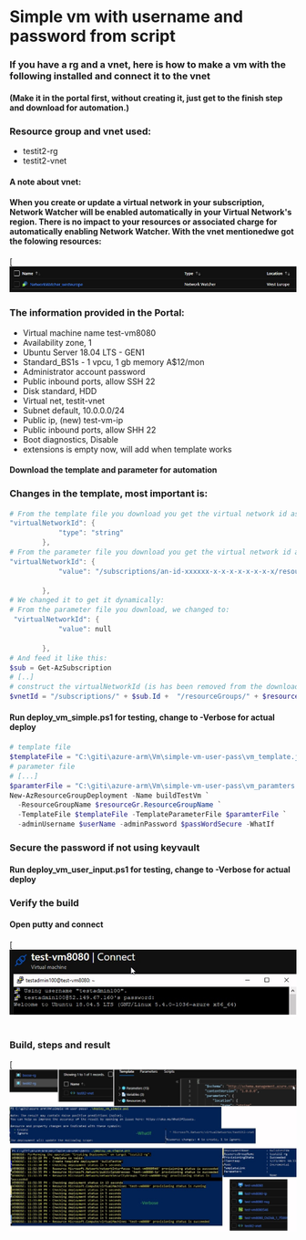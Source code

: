 # Simple vm with username and password from script
### If you have a rg and a vnet, here is how to make a vm with the following installed and connect it to the vnet
#### (Make it in the portal first, without creating it, just get to the finish step and download for automation.)

### Resource group and vnet used: 
* testit2-rg
* testit2-vnet

#### A note about vnet:
#### When you create or update a virtual network in your subscription, Network Watcher will be enabled automatically in your Virtual Network's region. There is no impact to your resources or associated charge for automatically enabling Network Watcher. With the vnet mentionedwe got the folowing resources:
[![Screenshot](x_networkwatcher.jpg)

### The information provided in the Portal:

* Virtual machine name test-vm8080
* Availability zone, 1
* Ubuntu Server 18.04 LTS - GEN1
* Standard_BS1s - 1 vpcu, 1 gb memory A$12/mon
* Administrator account password
* Public inbound ports, allow SSH 22
* Disk standard, HDD
* Virtual net, testit-vnet
* Subnet default, 10.0.0.0/24
* Public ip, (new) test-vm-ip
* Public inbound ports, allow SHH 22
* Boot diagnostics, Disable
* extensions is empty now, will add when template works

#### Download the template and parameter for automation
### Changes in the template, most important is:
```ps1
# From the template file you download you get the virtual network id as:
"virtualNetworkId": {
            "type": "string"
        },
# From the parameter file you download you get the virtual network id as:
"virtualNetworkId": {
            "value": "/subscriptions/an-id-xxxxxx-x-x-x-x-x-x-x-x/resourceGroups/testit2-rg/providers/Microsoft.Network/virtualNetworks/testit2-vnet"
            
        },
# We changed it to get it dynamically:
# From the parameter file you download, we changed to:
 "virtualNetworkId": {
            "value": null
            
        },
# And feed it like this:
$sub = Get-AzSubscription
# [..]
# construct the virtualNetworkId (is has been removed from the downloaded paramter file)
$vnetId = "/subscriptions/" + $sub.Id +  "/resourceGroups/" + $resourceGr.ResourceGroupName + "/providers/Microsoft.Network/virtualNetworks/" +$vnet
```

#### Run deploy_vm_simple.ps1 for testing, change to -Verbose for actual deploy
```ps1
# template file
$templateFile = "C:\giti\azure-arm\Vm\simple-vm-user-pass\vm_template.json"
# parameter file
# [...]
$paramterFile = "C:\giti\azure-arm\Vm\simple-vm-user-pass\vm_paramters.json"
New-AzResourceGroupDeployment -Name buildTestVm `
  -ResourceGroupName $resourceGr.ResourceGroupName `
  -TemplateFile $templateFile -TemplateParameterFile $paramterFile `
  -adminUsername $userName -adminPassword $passWordSecure -WhatIf
```
### Secure the password if not using keyvault
#### Run deploy_vm_user_input.ps1 for testing, change to -Verbose for actual deploy

###  Verify the build
####  Open putty and connect
[![Screenshot](x_putty.jpg)

# 
### Build, steps and result
[![Screenshot](x_setup_1.jpg)
